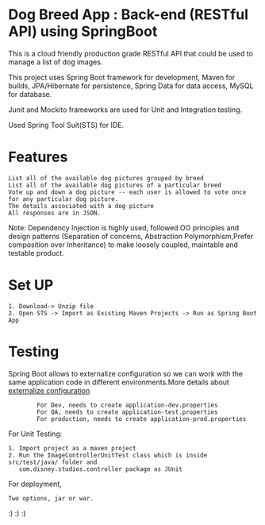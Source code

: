 # Dog Breed App : Back-end (RESTful API) using SpringBoot

This is a cloud friendly production grade RESTful API that could be used to manage a list of dog images.

This project uses Spring Boot framework for development, Maven for builds, JPA/Hibernate for persistence, Spring Data for data access, MySQL  for database.

Junit and Mockito frameworks are used for Unit and Integration testing.

Used Spring Tool Suit(STS) for IDE.

# Features 

	List all of the available dog pictures grouped by breed
	List all of the available dog pictures of a particular breed
	Vote up and down a dog picture -- each user is allowed to vote once for any particular dog picture.
	The details associated with a dog picture
	All responses are in JSON.
  
  Note:  	Dependency Injection is highly used, followed OO principles and design patterns (Separation of concerns, Abstraction 
  		Polymorphism,Prefer composition over Inheritance) to make loosely coupled, maintable and testable product. 
  							
 # Set UP

	1. Download-> Unzip file
	2. Open STS -> Import as Existing Maven Projects -> Run as Spring Boot App

# Testing

Spring Boot allows to externalize  configuration so we can work with the same application code in different environments.More details  about [externalize  configuration](https://docs.spring.io/spring-boot/docs/current/reference/html/boot-features-external-config.html)
			
			For Dev, needs to create application-dev.properties
			For QA, needs to create application-test.properties
			For production, needs to create application-prod.properties

For Unit Testing:

	1. Import project as a maven project
	2. Run the ImageControllerUnitTest class which is inside src/test/java/ folder and 
	   com.disney.studios.controller package as JUnit 

	
For deployment, 
 
    Two options, jar or war. 
 
 :) :) :)
 
